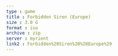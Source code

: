 ```yaml
---
type : game
title : Forbidden Siren (Europe)
size : 3.0 G
format : iso
archive : zip
server : myrient
link2 : Forbidden%20Siren%20%28Europe%29
---
```

